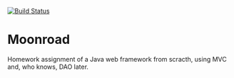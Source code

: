 [![Build Status](https://travis-ci.org/marcoonroad/Moonroad.svg?branch=master)](https://travis-ci.org/marcoonroad/Moonroad)

# Moonroad
Homework assignment of a Java web framework from scracth, using MVC and, who knows, DAO later.
